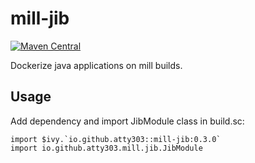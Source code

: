 # mill-jib

[![Maven Central](https://maven-badges.herokuapp.com/maven-central/io.github.atty303/mill-jib_2.13/badge.svg)](https://maven-badges.herokuapp.com/maven-central/io.github.atty303/mill-jib_2.13)

Dockerize java applications on mill builds.

## Usage

Add dependency and import JibModule class in build.sc:

```
import $ivy.`io.github.atty303::mill-jib:0.3.0`
import io.github.atty303.mill.jib.JibModule
```
